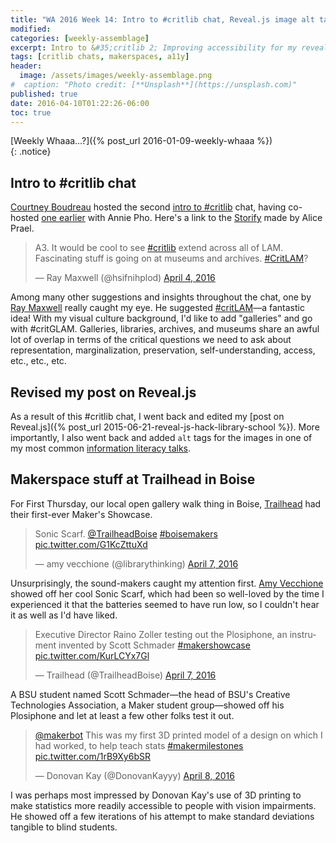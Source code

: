 ```yaml
---
title: "WA 2016 Week 14: Intro to #critlib chat, Reveal.js image alt tags"
modified:
categories: [weekly-assemblage]
excerpt: Intro to &#35;critlib 2; Improving accessibility for my reveal.js slides; Maker Showcase sounds and accessible statistics
tags: [critlib chats, makerspaces, a11y]
header:
  image: /assets/images/weekly-assemblage.png
#  caption: "Photo credit: [**Unsplash**](https://unsplash.com)"
published: true
date: 2016-04-10T01:22:26-06:00
toc: true
---
```

  
[Weekly Whaaa…?]({% post_url 2016-01-09-weekly-whaaa %})  
{: .notice}  

## Intro to #critlib chat  

[Courtney Boudreau](https://about.me/courtums) hosted the second [intro to #critlib]() chat, having co-hosted [one earlier](http://critlib.org/intro-to-critlib-chat-part-1/) with Annie Pho. Here's a link to the [Storify](https://storify.com/AlicePrael/intro-to-critlib-part-2) made by Alice Prael.   

<blockquote class="twitter-tweet" data-lang="en"><p lang="en" dir="ltr">A3. It would be cool to see <a href="https://twitter.com/hashtag/critlib?src=hash">#critlib</a> extend across all of LAM. Fascinating stuff is going on at museums and archives. <a href="https://twitter.com/hashtag/CritLAM?src=hash">#CritLAM</a>?</p>&mdash; Ray Maxwell (@hsifnihplod) <a href="https://twitter.com/hsifnihplod/status/717055960972439553">April 4, 2016</a></blockquote> <script async src="//platform.twitter.com/widgets.js" charset="utf-8"></script>  

Among many other suggestions and insights throughout the chat, one by [Ray Maxwell](https://raymmaxx.wordpress.com) really caught my eye. He suggested [#critLAM](https://twitter.com/hashtag/CritLAM?src=hash)—a fantastic idea! With my visual culture background, I'd like to add "galleries" and go with #critGLAM. Galleries, libraries, archives, and museums share an awful lot of overlap in terms of the critical questions we need to ask about representation, marginalization, preservation, self-understanding, access, etc., etc., etc.  

## Revised my post on Reveal.js  

As a result of this #critlib chat, I went back and edited my [post on Reveal.js]({% post_url 2015-06-21-reveal-js-hack-library-school %}). More importantly, I also went back and added `alt` tags for the images in one of my most common [information literacy talks](http://www.ryanpatrickrandall.com/talks/cwi.html).  

## Makerspace stuff at Trailhead in Boise  

For First Thursday, our local open gallery walk thing in Boise, [Trailhead](https://trailheadboise.org) had their first-ever Maker's Showcase.   

<blockquote class="twitter-tweet" data-lang="en"><p lang="en" dir="ltr">Sonic Scarf. <a href="https://twitter.com/TrailheadBoise">@TrailheadBoise</a> <a href="https://twitter.com/hashtag/boisemakers?src=hash">#boisemakers</a> <a href="https://t.co/G1KcZttuXd">pic.twitter.com/G1KcZttuXd</a></p>&mdash; amy vecchione (@librarythinking) <a href="https://twitter.com/librarythinking/status/718219540036001793">April 7, 2016</a></blockquote> <script async src="//platform.twitter.com/widgets.js" charset="utf-8"></script>  

Unsurprisingly, the sound-makers caught my attention first. [Amy Vecchione]() showed off her cool Sonic Scarf, which had been so well-loved by the time I experienced it that the batteries seemed to have run low, so I couldn't hear it as well as I'd have liked.  

<blockquote class="twitter-tweet" data-lang="en"><p lang="en" dir="ltr">Executive Director Raino Zoller testing out the Plosiphone, an instrument invented by Scott Schmader <a href="https://twitter.com/hashtag/makershowcase?src=hash">#makershowcase</a> <a href="https://t.co/KurLCYx7Gl">pic.twitter.com/KurLCYx7Gl</a></p>&mdash; Trailhead (@TrailheadBoise) <a href="https://twitter.com/TrailheadBoise/status/718218094955610113">April 7, 2016</a></blockquote> <script async src="//platform.twitter.com/widgets.js" charset="utf-8"></script>

A BSU student named Scott Schmader—the head of BSU's Creative Technologies Association, a Maker student group—showed off his Plosiphone and let at least a few other folks test it out.   

<blockquote class="twitter-tweet" data-lang="en"><p lang="en" dir="ltr"><a href="https://twitter.com/makerbot">@makerbot</a> This was my first 3D printed model of a design on which I had worked, to help teach stats <a href="https://twitter.com/hashtag/makermilestones?src=hash">#makermilestones</a> <a href="https://t.co/1rB9Xy6bSR">pic.twitter.com/1rB9Xy6bSR</a></p>&mdash; Donovan Kay (@DonovanKayyy) <a href="https://twitter.com/DonovanKayyy/status/718508778325344256">April 8, 2016</a></blockquote> <script async src="//platform.twitter.com/widgets.js" charset="utf-8"></script>  

I was perhaps most impressed by Donovan Kay's use of 3D printing to make statistics more readily accessible to people with vision impairments. He showed off a few iterations of his attempt to make standard deviations tangible to blind students.  